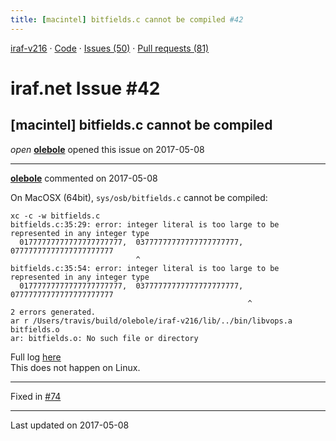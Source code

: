 ```yaml
---
title: [macintel] bitfields.c cannot be compiled #42
---
```


[iraf-v216](/iraf-v216) · [Code](https://github.com/iraf-community/iraf/tree/iraf-v216) · [Issues (50)](/iraf-v216/issues) · [Pull requests (81)](/iraf-v216/issues/pulls)

# iraf.net Issue #42
## [macintel] bitfields.c cannot be compiled
*open* **[olebole](https://github.com/olebole)** opened this issue on 2017-05-08

- - - -

**[olebole](https://github.com/olebole)** commented on 2017-05-08

On MacOSX (64bit), `sys/osb/bitfields.c` cannot be compiled:  
```  
xc -c -w bitfields.c  
bitfields.c:35:29: error: integer literal is too large to be represented in any integer type  
  01777777777777777777777,  03777777777777777777777, 07777777777777777777777  
                            ^  
bitfields.c:35:54: error: integer literal is too large to be represented in any integer type  
  01777777777777777777777,  03777777777777777777777, 07777777777777777777777  
                                                     ^  
2 errors generated.  
ar r /Users/travis/build/olebole/iraf-v216/lib/../bin/libvops.a bitfields.o  
ar: bitfields.o: No such file or directory  
```  
Full log [here](https://api.travis-ci.org/jobs/229896183/log.txt?deansi=true)  
This does not happen on Linux.

- - - -

Fixed in [#74](https://iraf-community.github.io/iraf-v216/issues/74)

- - - -

Last updated on 2017-05-08
